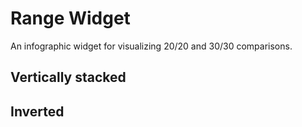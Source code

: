 
# Range Widget

An infographic widget for visualizing 20/20 and 30/30 comparisons.


## Vertically stacked



## Inverted




